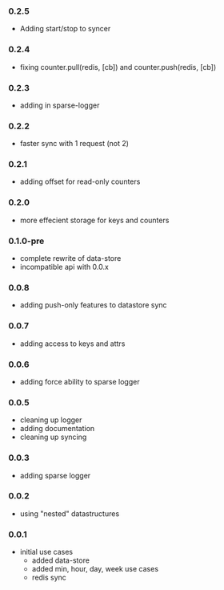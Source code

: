 ### 0.2.5
 
  * Adding start/stop to syncer

### 0.2.4

  * fixing counter.pull(redis, [cb]) and counter.push(redis, [cb])

### 0.2.3

  * adding in sparse-logger

### 0.2.2

  * faster sync with 1 request (not 2)

### 0.2.1

  * adding offset for read-only counters
  
### 0.2.0

  * more effecient storage for keys and counters

### 0.1.0-pre

  * complete rewrite of data-store
  * incompatible api with 0.0.x

### 0.0.8

  * adding push-only features to datastore sync

### 0.0.7

  * adding access to keys and attrs
 
### 0.0.6

  * adding force ability to sparse logger
  
### 0.0.5

  * cleaning up logger
  * adding documentation
  * cleaning up syncing

### 0.0.3

  * adding sparse logger

### 0.0.2

  * using "nested" datastructures
  
### 0.0.1

  * initial use cases
    * added data-store
    * added min, hour, day, week use cases
    * redis sync
